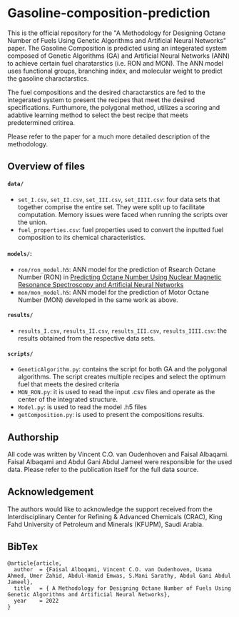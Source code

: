 # Gasoline-composition-prediction


This is the official repository for the "A Methodology for Designing Octane Number of Fuels Using Genetic Algorithms and Artificial Neural Networks" paper. The Gasoline Composition is predicted using an integerated system composed of Genetic Algorithms (GA) and Artificial Neural Networks (ANN) to achieve certain fuel charatarstics (i.e. RON and MON). The ANN model uses functional groups, branching index, and molecular weight to predict the gasoline charactarstics.

The fuel compositions and the desired charactarstics are fed to the integerated system to present the recipes that meet the desired specifications. Furthumore, the polygonal method, utilizes a scoring and adabtive learning method to select the best recipe that meets predetermined critirea. 

Please refer to the paper for a much more detailed description of the methodology.

## Overview of files

#### `data/`
* `set_I.csv`, `set_II.csv`, `set_III.csv`, `set_IIII.csv`: four data sets that together comprise the entire set. They were split up to facilitate computation. Memory issues were faced when running the scripts over the union. 
* `fuel_properties.csv`: fuel properties used to convert the inputted fuel composition to its chemical characteristics.

#### `models/`: 
* `ron/ron_model.h5`: ANN model for the prediction of Rsearch Octane Number (RON) in [Predicting Octane Number Using Nuclear Magnetic Resonance Spectroscopy and Artificial Neural Networks](https://pubs.acs.org/doi/abs/10.1021/acs.energyfuels.8b00556)
* `mon/mon_model.h5`: ANN model for the prediction of Motor Octane Number (MON) developed in the same work as above.

#### `results/`
* `results_I.csv`, `results_II.csv`, `results_III.csv`, `results_IIII.csv`: the results obtained from the respective data sets. 

#### `scripts/`
* `GeneticAlgorithm.py`: contains the script for both GA and the polygonal algorithms. The script creates multiple recipes and select the optimum fuel that meets the desired criteria
* `MON_RON.py`: it is used to read the input .csv files and operate as the center of the integrated structure. 
* `Model.py`: is used to read the model .h5 files
* `getComposition.py`: is used to present the compositions results.

## Authorship

All code was written by Vincent C.O. van Oudenhoven and Faisal Albaqami. 
Faisal Albaqami and Abdul Gani Abdul Jameel were responsible for the used data. Please refer to the publication itself for the full data source.


## Acknowledgement

The authors would like to acknowledge the support received from the Interdisciplinary Center for Refining & Advanced Chemicals (CRAC), King Fahd University of Petroleum and Minerals (KFUPM), Saudi Arabia.


## BibTex
```
@article{article,
  author  = {Faisal Alboqami, Vincent C.O. van Oudenhoven, Usama Ahmed, Umer Zahid, Abdul-Hamid Emwas, S.Mani Sarathy, Abdul Gani Abdul Jameel}, 
  title   = { A Methodology for Designing Octane Number of Fuels Using Genetic Algorithms and Artificial Neural Networks},
  year    = 2022
}
```

